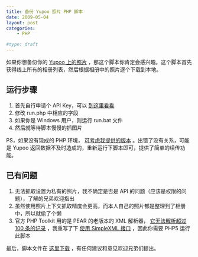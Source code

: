 ```yaml
---
title: 备份 Yupoo 照片 PHP 脚本
date: 2009-05-04
layout: post
categories:
    - PHP

#type: draft
---
```


<!--
![http://www.yupoo.com/images/logo.gif](http://www.yupoo.com/images/logo.gif)
-->

如果你想备份你的  [Yupoo 上的照片](http://www.yupoo.com) ，那这个脚本你肯定会感兴趣。这个脚本首先获得线上所有的相册列表，然后根据相册中的照片逐个下载到本地。


## 运行步骤

1. 首先自行申请个 API Key，可以 [到这里看看](http://www.yupoo.com/services/api/keys) 
2. 修改 run.php 中相应的字段
3. 如果你是 Windows 用户，则运行 run.bat 文件
4. 然后就等待脚本慢慢的抓图片

PS，如果没有现成的 PHP 环境， [可考虑我提供的版本]({{site.urls}}/posts/2235/) 。出错了没有关系，可能是 Yupoo 返回数据不及时造成的，重新运行下脚本即可，提供了简单的续传功能。


## 已有问题

1. 无法抓取设置为私有的照片，我不确定是否是 API 的问题（应该是权限的问题），了解的兄弟欢迎指出
2. 虽然使用照片上下文抓取精度会更高，而本人自己的照片都是整理到了相册中，所以就偷了个懒
3. 官方 PHP Toolkit 用的是 PEAR 的老版本的 XML 解析器， [它无法解析超过 100 条的记录](http://www.yupoo.com/photos/view?id=ff80808120e6df7a012109c8f2c15bdf) ，我重写了下 [使用 SimpleXML 接口](http://us2.php.net/simplexml) ，因此你需要 PHP5 运行此脚本

最后，脚本文件在 [这里下载](http://gracecode.googlecode.com/files/yupoo_backup_20090504.zip) ，有任何建议和意见欢迎兄弟们提出。

